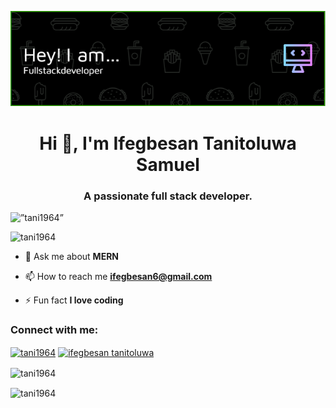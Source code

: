 ![Header](./github-header-image.png)
<h1 align="center">Hi 👋, I'm Ifegbesan Tanitoluwa Samuel</h1>
<h3 align="center">A passionate full stack developer.</h3>
<img align=”left” width=”400” src=”https://i.gifer.com/origin/b9/b9fc53dba7f96787c89cdb1976119a07_w200.webp” alt=”tani1964” />

<p align="left"> <img src="https://komarev.com/ghpvc/?username=tani1964&label=Profile%20views&color=0e75b6&style=flat" alt="tani1964" /> </p>

- 💬 Ask me about **MERN**

- 📫 How to reach me **ifegbesan6@gmail.com**

- ⚡ Fun fact **I love coding**

<h3 align="left">Connect with me:</h3>
<p align="left">
<a href="https://twitter.com/tani1964" target="blank"><img align="center" src="https://raw.githubusercontent.com/rahuldkjain/github-profile-readme-generator/master/src/images/icons/Social/twitter.svg" alt="tani1964" height="30" width="40" /></a>
<a href="https://linkedin.com/in/ifegbesan tanitoluwa" target="blank"><img align="center" src="https://raw.githubusercontent.com/rahuldkjain/github-profile-readme-generator/master/src/images/icons/Social/linked-in-alt.svg" alt="ifegbesan tanitoluwa" height="30" width="40" /></a>
</p>



<p><img align="center" src="https://github-readme-stats.vercel.app/api/top-langs?username=tani1964&show_icons=true&locale=en&layout=compact" alt="tani1964" /></p>

<p><img align="center" src="https://github-readme-streak-stats.herokuapp.com/?user=tani1964&" alt="tani1964" /></p>
